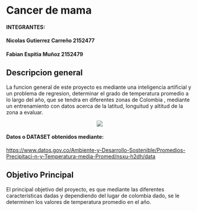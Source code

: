   # Cancer de mama

#### INTEGRANTES:
#### Nicolas Gutierrez Carreño 2152477
#### Fabian Espitia Muñoz 2152479


## Descripcion general
La funcion general de este proyecto es mediante una inteligencia artificial y un problema de regresion, determinar el grado de temperatura promedio a lo largo del año, que se tendra en  diferentes zonas de Colombia , mediante un entrenamiento con datos acerca de la latitud, longuitud y altitud de la zona a evaluar.

<p align="center"><img src="http://1.bp.blogspot.com/_7qlYTHMKs5M/TLpLHDHwiUI/AAAAAAAABWk/79uhQgUDuxc/s400/mapatemperaturacolombia.gif"/> </p>



#### Datos o DATASET obtenidos mediante:
https://www.datos.gov.co/Ambiente-y-Desarrollo-Sostenible/Promedios-Precipitaci-n-y-Temperatura-media-Promed/nsxu-h2dh/data


## Objetivo Principal

El principal objetivo del proyecto, es que  mediante las diferentes caracteristicas dadas y dependiendo del lugar de colombia dado, se le determinen los valores de temperatura promedio en el año.
